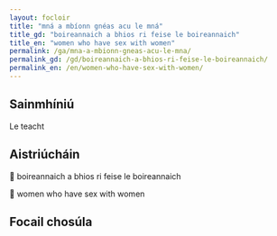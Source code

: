 ```yaml
---
layout: focloir
title: "mná a mbíonn gnéas acu le mná"
title_gd: "boireannaich a bhios ri feise le boireannaich"
title_en: "women who have sex with women"
permalink: /ga/mna-a-mbionn-gneas-acu-le-mna/
permalink_gd: /gd/boireannaich-a-bhios-ri-feise-le-boireannaich/
permalink_en: /en/women-who-have-sex-with-women/
---
```


## Sainmhíniú

Le teacht

## Aistriúcháin

&#x1f3f4;&#xe0067;&#xe0062;&#xe0073;&#xe0063;&#xe0074;&#xe007f; boireannaich a bhios ri feise le boireannaich

&#x1f3f4;&#xe0067;&#xe0062;&#xe0065;&#xe006e;&#xe0067;&#xe007f; women who have sex with women

## Focail chosúla